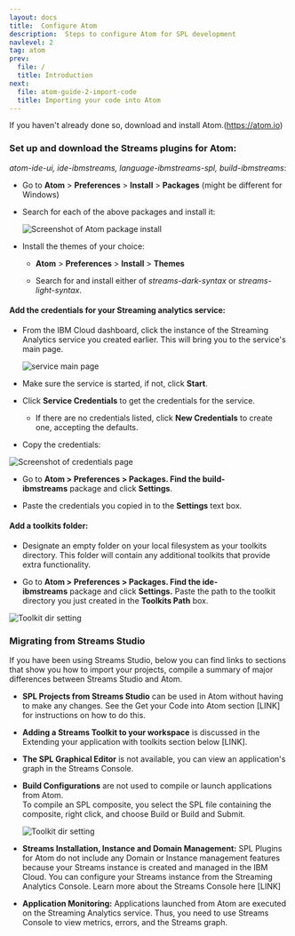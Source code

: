 ```yaml
---
layout: docs
title:  Configure Atom
description:  Steps to configure Atom for SPL development
navlevel: 2
tag: atom
prev:
  file: /
  title: Introduction
next:
  file: atom-guide-2-import-code
  title: Importing your code into Atom
---
```



If you haven't already done so, download and install
Atom.(https://atom.io)

### Set up and download the Streams plugins for Atom:

*atom-ide-ui, ide-ibmstreams, language-ibmstreams-spl,
build-ibmstreams*:

-   Go to **Atom** \> **Preferences** \> **Install** \> **Packages**
    (might be different for Windows)

-   Search for each of the above packages and install it:

    ![Screenshot of Atom package install](/streamsx.documentation/images/atom/jpg/install-package.jpg)


-   Install the themes of your choice:

    -   **Atom** \> **Preferences** \> **Install** \> **Themes**

    -   Search for and install either of *streams-dark-syntax* or
        *streams-light-syntax*.

#### Add the credentials for your Streaming analytics service:

-   From the IBM Cloud dashboard, click the
    instance of the Streaming Analytics service you created earlier.
    This will bring you to the service's main page.

    ![service main page](/streamsx.documentation/images/atom/jpg/sa-manage-page.jpg)

-   Make sure the service is started, if not, click **Start**.

-   Click **Service Credentials** to get the credentials for the
    service.

    -   If there are no credentials listed, click **New Credentials** to
        create one, accepting the defaults.

-   Copy the credentials:

 ![Screenshot of credentials page](/streamsx.documentation/images/atom/jpg/creds.jpg)

-   Go to **Atom \> Preferences \> Packages. Find the
    build-ibmstreams** package and click **Settings**.

-   Paste the credentials you copied in to the **Settings** text box.



#### Add a toolkits folder:
-  Designate an empty folder on your local filesystem as your
        toolkits directory. This folder will contain any additional
        toolkits that provide extra functionality.

-   Go to **Atom \> Preferences \> Packages. Find the
        ide-ibmstreams** package and click **Settings.** Paste the path
        to the toolkit directory you just created in the **Toolkits
        Path** box.

![Toolkit dir setting](/streamsx.documentation/images/atom/jpg/toolkit-dir.jpg)

### Migrating from Streams Studio

If you have been using Streams Studio, below you can find links to
sections that show you how to import your projects, compile a summary of
major differences between Streams Studio and Atom.

-   **SPL Projects from Streams Studio** can be used in Atom without
    having to make any changes. See the Get your Code into Atom section
    \[LINK\] for instructions on how to do this.

-   **Adding a Streams Toolkit to your workspace** is discussed in the
    Extending your application with toolkits section below \[LINK\].

-   **The SPL Graphical Editor** is not available, you can view an
    application's graph in the Streams Console.

-   **Build Configurations** are not used to compile or launch
    applications from Atom.\
    To compile an SPL composite, you select the SPL file containing the
    composite, right click, and choose Build or Build and Submit.

    ![Toolkit dir setting](/streamsx.documentation/images/atom/jpg/build-submit.jpg)

-   **Streams Installation, Instance and Domain Management:** SPL
    Plugins for Atom do not include any Domain or Instance management
    features because your Streams instance is created and managed in the
    IBM Cloud. You can configure your Streams instance from the
    Streaming Analytics Console. Learn more about the Streams Console
    here \[LINK\]

-   **Application Monitoring:** Applications launched from Atom are
    executed on the Streaming Analytics service. Thus, you need to use
    Streams Console to view metrics, errors, and the Streams graph.
